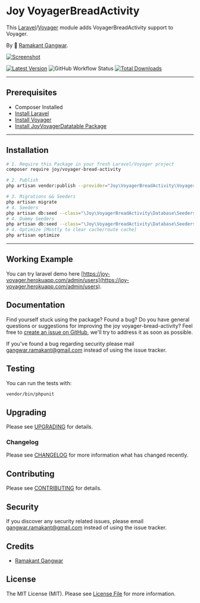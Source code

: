 # Joy VoyagerBreadActivity

This [Laravel](https://laravel.com/)/[Voyager](https://voyager.devdojo.com/) module adds VoyagerBreadActivity support to Voyager.

By 🐼 [Ramakant Gangwar](https://github.com/rxcod9).

[![Screenshot](https://raw.githubusercontent.com/rxcod9/joy-voyager-bread-activity/main/cover.jpg)](https://joy-voyager.herokuapp.com/)

[![Latest Version](https://img.shields.io/github/v/release/rxcod9/joy-voyager-bread-activity?style=flat-square)](https://github.com/rxcod9/joy-voyager-bread-activity/releases)
![GitHub Workflow Status](https://img.shields.io/github/workflow/status/rxcod9/joy-voyager-bread-activity/run-tests?label=tests)
[![Total Downloads](https://img.shields.io/packagist/dt/joy/voyager-bread-activity.svg?style=flat-square)](https://packagist.org/packages/joy/voyager-bread-activity)

---

## Prerequisites

*   Composer Installed
*   [Install Laravel](https://laravel.com/docs/installation)
*   [Install Voyager](https://github.com/the-control-group/voyager)
*   [Install JoyVoyagerDatatable Package](https://github.com/rxcod9/joy-voyager-datatable)

---

## Installation

```bash
# 1. Require this Package in your fresh Laravel/Voyager project
composer require joy/voyager-bread-activity

# 2. Publish
php artisan vendor:publish --provider="Joy\VoyagerBreadActivity\VoyagerBreadActivityServiceProvider" --force

# 3. Migrations && Seeders
php artisan migrate
# 4. Seeders
php artisan db:seed --class="\Joy\VoyagerBreadActivity\Database\Seeders\VoyagerDatabaseSeeder" --force
# 4. Dummy Seeders
php artisan db:seed --class="\Joy\VoyagerBreadActivity\Database\Seeders\VoyagerDummyDatabaseSeeder" --force
# 4. Optimize [Mostly to clear cache/route cache]
php artisan optimize
```

---


## Working Example

You can try laravel demo here [https://joy-voyager.herokuapp.com/admin/users](https://joy-voyager.herokuapp.com/admin/users).

## Documentation

Find yourself stuck using the package? Found a bug? Do you have general questions or suggestions for improving the joy voyager-bread-activity? Feel free to [create an issue on GitHub](https://github.com/rxcod9/joy-voyager-bread-activity/issues), we'll try to address it as soon as possible.

If you've found a bug regarding security please mail [gangwar.ramakant@gmail.com](mailto:gangwar.ramakant@gmail.com) instead of using the issue tracker.

## Testing

You can run the tests with:

```bash
vendor/bin/phpunit
```

## Upgrading

Please see [UPGRADING](UPGRADING.md) for details.

### Changelog

Please see [CHANGELOG](CHANGELOG.md) for more information what has changed recently.

## Contributing

Please see [CONTRIBUTING](CONTRIBUTING.md) for details.

## Security

If you discover any security related issues, please email [gangwar.ramakant@gmail.com](mailto:gangwar.ramakant@gmail.com) instead of using the issue tracker.

## Credits

- [Ramakant Gangwar](https://github.com/rxcod9)

## License

The MIT License (MIT). Please see [License File](LICENSE.md) for more information.
